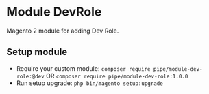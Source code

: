 # Module DevRole

Magento 2 module for adding Dev Role.

## Setup module

- Require your custom module: `composer require pipe/module-dev-role:@dev` OR `composer require pipe/module-dev-role:1.0.0`
- Run setup upgrade: `php bin/magento setup:upgrade`
